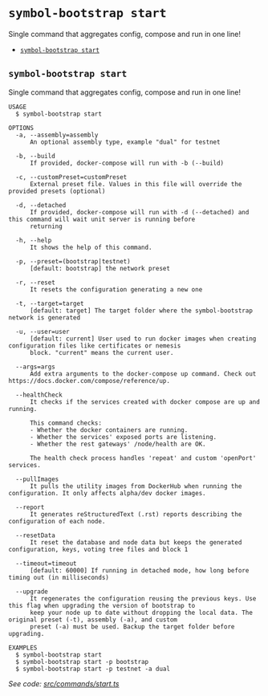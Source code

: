 `symbol-bootstrap start`
========================

Single command that aggregates config, compose and run in one line!

* [`symbol-bootstrap start`](#symbol-bootstrap-start)

## `symbol-bootstrap start`

Single command that aggregates config, compose and run in one line!

```
USAGE
  $ symbol-bootstrap start

OPTIONS
  -a, --assembly=assembly
      An optional assembly type, example "dual" for testnet

  -b, --build
      If provided, docker-compose will run with -b (--build)

  -c, --customPreset=customPreset
      External preset file. Values in this file will override the provided presets (optional)

  -d, --detached
      If provided, docker-compose will run with -d (--detached) and this command will wait unit server is running before 
      returning

  -h, --help
      It shows the help of this command.

  -p, --preset=(bootstrap|testnet)
      [default: bootstrap] the network preset

  -r, --reset
      It resets the configuration generating a new one

  -t, --target=target
      [default: target] The target folder where the symbol-bootstrap network is generated

  -u, --user=user
      [default: current] User used to run docker images when creating configuration files like certificates or nemesis 
      block. "current" means the current user.

  --args=args
      Add extra arguments to the docker-compose up command. Check out https://docs.docker.com/compose/reference/up.

  --healthCheck
      It checks if the services created with docker compose are up and running.

      This command checks:
      - Whether the docker containers are running.
      - Whether the services' exposed ports are listening.
      - Whether the rest gateways' /node/health are OK.

      The health check process handles 'repeat' and custom 'openPort' services.

  --pullImages
      It pulls the utility images from DockerHub when running the configuration. It only affects alpha/dev docker images.

  --report
      It generates reStructuredText (.rst) reports describing the configuration of each node.

  --resetData
      It reset the database and node data but keeps the generated configuration, keys, voting tree files and block 1

  --timeout=timeout
      [default: 60000] If running in detached mode, how long before timing out (in milliseconds)

  --upgrade
      It regenerates the configuration reusing the previous keys. Use this flag when upgrading the version of bootstrap to 
      keep your node up to date without dropping the local data. The original preset (-t), assembly (-a), and custom 
      preset (-a) must be used. Backup the target folder before upgrading.

EXAMPLES
  $ symbol-bootstrap start
  $ symbol-bootstrap start -p bootstrap
  $ symbol-bootstrap start -p testnet -a dual
```

_See code: [src/commands/start.ts](https://github.com/nemtech/symbol-bootstrap/blob/v0.3.2-alpha-202101111534-alpha-202101111918/src/commands/start.ts)_
